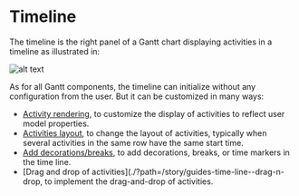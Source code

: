 # Timeline

The timeline is the right panel of a Gantt chart displaying activities in a timeline as illustrated in:

![alt text](/images/doc/concepts_schedule_chart.jpg 'Timeline')

As for all Gantt components, the timeline can initialize without any configuration from the user.
But it can be customized in many ways:

- [Activity rendering](#?path=/story/guides-time-line--activity-rendering), to customize the display of activities to reflect user model properties.
- [Activities layout](./?path=/story/guides-time-line--activities-layout), to change the layout of activities, typically when several activities in the same row have the same start time.
- [Add decorations/breaks](./?path=/story/guides-time-line--decorations), to add decorations, breaks, or time markers in the time line.
- [Drag and drop of activities](./?path=/story/guides-time-line--drag-n-drop, to implement the drag-and-drop of activities.

